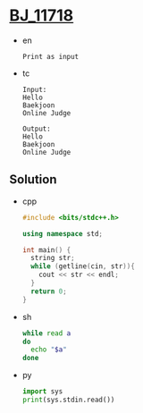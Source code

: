 # [BJ_11718](https://acmicpc.net/problem/11718)

* en

  ```en
  Print as input
  ```

* tc

  ```tc
  Input:
  Hello
  Baekjoon
  Online Judge

  Output:
  Hello
  Baekjoon
  Online Judge
  ```

## Solution

* cpp

  ```cpp
  #include <bits/stdc++.h>

  using namespace std;

  int main() {
    string str;
    while (getline(cin, str)){
      cout << str << endl;
    }
    return 0;
  }
  ```

* sh

  ```sh
  while read a
  do
    echo "$a"
  done
  ```

* py

  ```py
  import sys
  print(sys.stdin.read())
  ```
